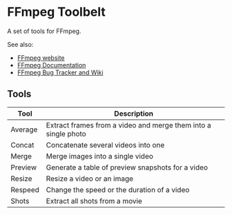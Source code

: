 # FFmpeg Toolbelt

A set of tools for FFmpeg.

See also:

- [FFmpeg website](https://ffmpeg.org/)
- [FFmpeg Documentation](https://ffmpeg.org/ffmpeg-all.html)
- [FFmpeg Bug Tracker and Wiki](https://trac.ffmpeg.org/wiki)

## Tools

Tool | Description
---- | -----------
Average | Extract frames from a video and merge them into a single photo
Concat | Concatenate several videos into one
Merge | Merge images into a single video
Preview | Generate a table of preview snapshots for a video
Resize | Resize a video or an image
Respeed | Change the speed or the duration of a video
Shots | Extract all shots from a movie
